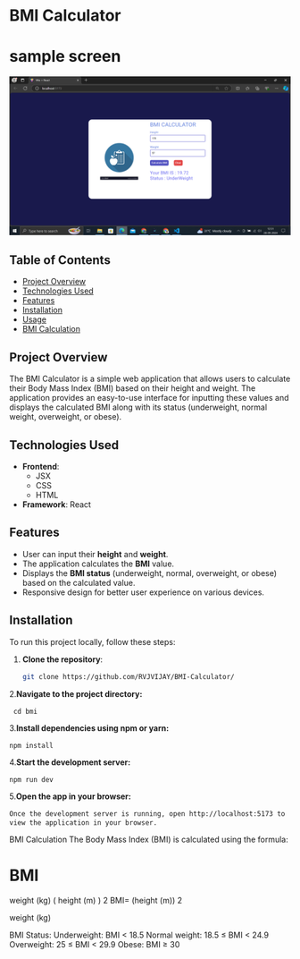 # BMI Calculator

# sample screen
![App Screenshot](./public/bmi.png)

## Table of Contents
- [Project Overview](#project-overview)
- [Technologies Used](#technologies-used)
- [Features](#features)
- [Installation](#installation)
- [Usage](#usage)
- [BMI Calculation](#bmi-calculation)


## Project Overview
The BMI Calculator is a simple web application that allows users to calculate their Body Mass Index (BMI) based on their height and weight. The application provides an easy-to-use interface for inputting these values and displays the calculated BMI along with its status (underweight, normal weight, overweight, or obese).

## Technologies Used
- **Frontend**:
  - JSX
  - CSS
  - HTML
- **Framework**: React

## Features
- User can input their **height** and **weight**.
- The application calculates the **BMI** value.
- Displays the **BMI status** (underweight, normal, overweight, or obese) based on the calculated value.
- Responsive design for better user experience on various devices.

## Installation
To run this project locally, follow these steps:

1. **Clone the repository**:
   ```bash
   git clone https://github.com/RVJVIJAY/BMI-Calculator/
2.**Navigate to the project directory:**

     cd bmi
3.**Install dependencies using npm or yarn:**

    npm install
4.**Start the development server:**

    npm run dev
5.**Open the app in your browser:**

    Once the development server is running, open http://localhost:5173 to view the application in your browser.

BMI Calculation
The Body Mass Index (BMI) is calculated using the formula:

BMI
=
weight (kg)
(
height (m)
)
2
BMI= 
(height (m)) 
2
 
weight (kg)
​
 

BMI Status:
Underweight: BMI < 18.5
Normal weight: 18.5 ≤ BMI < 24.9
Overweight: 25 ≤ BMI < 29.9
Obese: BMI ≥ 30
